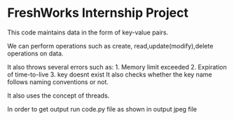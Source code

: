 # FreshWorks Internship Project

This code maintains data in the form of key-value pairs. 

We can perform operations such as create, read,update(modify),delete operations on data.

It also throws several errors such as:
					1. Memory limit exceeded
					2. Expiration of time-to-live
					3. key doesnt exist
It also checks whether the key name follows naming conventions or not.

It also uses the concept of threads.

In order to get output run code.py file as shown in output jpeg file

